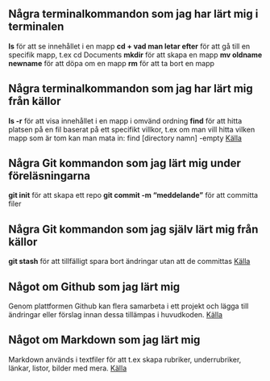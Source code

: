 ## Några terminalkommandon som jag har lärt mig i terminalen

**ls** för att se innehållet i en mapp
**cd + vad man letar efter** för att gå till en specifik mapp, t.ex cd Documents
**mkdir** för att skapa en mapp
**mv oldname newname** för att döpa om en mapp
**rm** för att ta bort en mapp


## Några terminalkommandon som jag har lärt mig från källor

**ls -r** för att visa innehållet i en mapp i omvänd ordning
**find** för att hitta platsen på en fil baserat på ett specifikt villkor, t.ex om man vill hitta vilken mapp som är tom kan man mata in: find [directory namn] -empty
[Källa](https://gist.github.com/bradtraversy/cc180de0edee05075a6139e42d5f28ce)


## Några Git kommandon som jag lärt mig under föreläsningarna

**git init** för att skapa ett repo
**git commit -m “meddelande”** för att committa filer


## Några Git kommandon som jag själv lärt mig från källor

**git stash** för att tillfälligt spara bort ändringar utan att de committas
[Källa](https://www.atlassian.com/git/tutorials/saving-changes/git-stash)


## Något om Github som jag lärt mig

Genom plattformen Github kan flera samarbeta i ett projekt och lägga till ändringar eller förslag innan dessa tillämpas i huvudkoden.
[Källa](https://docs.github.com/en/get-started/start-your-journey/about-github-and-git)


## Något om Markdown som jag lärt mig

Markdown används i textfiler för att t.ex skapa rubriker, underrubriker, länkar, listor, bilder med mera.
[Källa](https://www.markdownguide.org/basic-syntax/)
